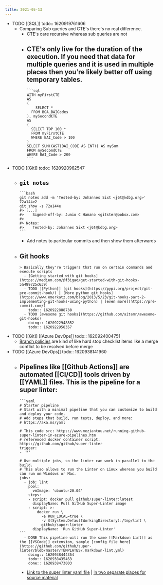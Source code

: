 ```yaml
---
title: 2021-05-13
---
```


- TODO [[SQL]]
  todo:: 1620919761606
	- Comparing Sub queries and CTE's there's no real difference.
		- CTE's care recursive whereas sub queries are not
		- CTE's only live for the duration of the execution. If you need that data for multiple queries and it is used in multiple places then you're likely better off using temporary tables.
			-
			  ```sql
			  WITH myFirstCTE
			  AS
			  (
			      SELECT * 
			  	FROM BOA_BAICodes
			  ), mySecondCTE
			  AS
			  (
			  	SELECT TOP 100 *
			  	FROM myFirstCTE
			  	WHERE BAI_Code > 100
			  )
			  SELECT SUM(CAST(BAI_CODE AS INT)) AS mySum
			  FROM mySecondCTE
			  WHERE BAI_Code > 200
			  ```
- TODO [[Git]]
  todo:: 1620920962547
	- `git notes`
		-
		  ```bash
		  git notes add -m 'Tested-by: Johannes Sixt <j6t@kdbg.org>' 72a144e2
		  git show -s 72a144e
		  #> [...]
		  #>    Signed-off-by: Junio C Hamano <gitster@pobox.com>
		  #>
		  #> Notes:
		  #>    Tested-by: Johannes Sixt <j6t@kdbg.org>
		  ```
		- Add notes to particular commits and then show them afterwards
	- Git hooks
		-
		  > Basically they're triggers that run on certain commands and execute scripts
			- [Getting started with git hooks](https://medium.com/@f3igao/get-started-with-git-hooks-5a489725c639)
			- TODO [[Python]] [git hooks](https://pypi.org/project/git-pre-commit-hook/) | [More python git hooks](https://www.omerkatz.com/blog/2013/5/23/git-hooks-part-2-implementing-git-hooks-using-python) | [even more](https://pre-commit.com/)
			  todo:: 1620922888738
			- TODO [awesome git hooks](https://github.com/aitemr/awesome-git-hooks)
			  doing:: 1620922948852
			  todo:: 1620922958357
- TODO [[Git]] [[Azure DevOps]]
  todo:: 1620924004751
	- [Branch policies](https://docs.microsoft.com/en-us/azure/devops/repos/git/branch-policies?view=azure-devops) are kind of like hard stop checklist items like a merge conflict to be resolved before merge
- TODO [[Azure DevOps]]
  todo:: 1620938141960
	- Pipelines like [[Github Actions]] are automated [[CI/CD]] tools driven by [[YAML]] files. This is the pipeline for a super linter:
		-
		  ```yaml
		  # Starter pipeline
		  # Start with a minimal pipeline that you can customize to build and deploy your code.
		  # Add steps that build, run tests, deploy, and more:
		  # https://aka.ms/yaml
		  
		  # This code src: https://www.meziantou.net/running-github-super-linter-in-azure-pipelines.htm
		  # referenced docker container script: https://github.com/github/super-linter
		  trigger:
		  - '*'
		  
		  # Use multiple jobs, so the linter can work in parallel to the build.
		  # This also allows to run the Linter on Linux whereas you build can run on Windows or Mac.
		  jobs:
		    - job: lint
		      pool:
		        vmImage: 'ubuntu-20.04'
		      steps:
		      - script: docker pull github/super-linter:latest
		        displayName: Pull GitHub Super-Linter image
		      - script: >-
		          docker run \
		            -e RUN_LOCAL=true \
		            -v $(System.DefaultWorkingDirectory):/tmp/lint \
		            github/super-linter
		        displayName: 'Run GitHub Super-Linter'
		  ```
			- DONE This pipeline will run the same [[Markdown Lint]] as the [[VSCode]] extension, sample [config file here](https://github.com/github/super-linter/blob/master/TEMPLATES/.markdown-lint.yml)
			  doing:: 1620938444354
			  todo:: 1620938435463
			  done:: 1620938473003
		- [Link to the super linter yaml file](https://www.meziantou.net/running-github-super-linter-in-azure-pipelines.htm) | [In two separate places for source material](https://blog.tyang.org/2020/06/27/use-github-super-linter-in-azure-pipelines/)